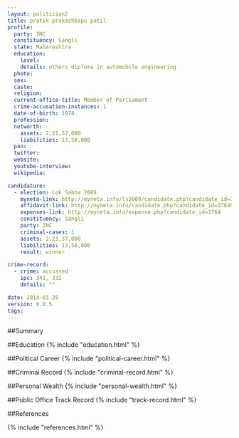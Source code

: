 ```yaml
---
layout: politician2
title: pratik prakashbapu patil
profile: 
  party: INC
  constituency: Sangli
  state: Maharashtra
  education: 
    level: 
    details: others diploma in automobile engineering
  photo: 
  sex: 
  caste: 
  religion: 
  current-office-title: Member of Parliament
  crime-accusation-instances: 1
  date-of-birth: 1974
  profession: 
  networth: 
    assets: 2,21,37,000
    liabilities: 13,58,000
  pan: 
  twitter: 
  website: 
  youtube-interview: 
  wikipedia: 

candidature: 
  - election: Lok Sabha 2009
    myneta-link: http://myneta.info/ls2009/candidate.php?candidate_id=3764
    affidavit-link: http://myneta.info/candidate.php?candidate_id=3764&scan=original
    expenses-link: http://myneta.info/expense.php?candidate_id=3764
    constituency: Sangli 
    party: INC
    criminal-cases: 1
    assets: 2,21,37,000
    liabilities: 13,58,000
    result: winner 

crime-record: 
  - crime: accussed
    ipc: 341, 332
    details: "" 

date: 2014-01-28
version: 0.0.5
tags: 
---
```

##Summary


##Education
{% include "education.html" %}


##Political Career
{% include "political-career.html" %}


##Criminal Record
{% include "criminal-record.html" %}


##Personal Wealth
{% include "personal-wealth.html" %}


##Public Office Track Record
{% include "track-record.html" %}


##References


{% include "references.html" %}